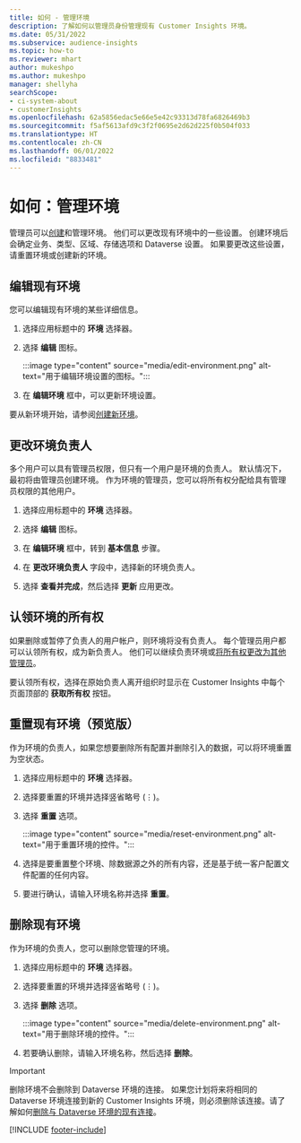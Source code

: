 ```yaml
---
title: 如何 - 管理环境
description: 了解如何以管理员身份管理现有 Customer Insights 环境。
ms.date: 05/31/2022
ms.subservice: audience-insights
ms.topic: how-to
ms.reviewer: mhart
author: mukeshpo
ms.author: mukeshpo
manager: shellyha
searchScope:
- ci-system-about
- customerInsights
ms.openlocfilehash: 62a5856edac5e66e5e42c93313d78fa6826469b3
ms.sourcegitcommit: f5af5613afd9c3f2f0695e2d62d225f0b504f033
ms.translationtype: HT
ms.contentlocale: zh-CN
ms.lasthandoff: 06/01/2022
ms.locfileid: "8833481"
---
```

# <a name="how-to-manage-environments"></a>如何：管理环境

管理员可以[创建](create-environment.md)和管理环境。 他们可以更改现有环境中的一些设置。 创建环境后会确定业务、类型、区域、存储选项和 Dataverse 设置。 如果要更改这些设置，请重置环境或创建新的环境。

## <a name="edit-an-existing-environment"></a>编辑现有环境

您可以编辑现有环境的某些详细信息。

1. 选择应用标题中的 **环境** 选择器。

1. 选择 **编辑** 图标。

   :::image type="content" source="media/edit-environment.png" alt-text="用于编辑环境设置的图标。":::

1. 在 **编辑环境** 框中，可以更新环境设置。

要从新环境开始，请参阅[创建新环境](create-environment.md)。

## <a name="change-the-owner-of-an-environment"></a>更改环境负责人

多个用户可以具有管理员权限，但只有一个用户是环境的负责人。 默认情况下，最初将由管理员创建环境。 作为环境的管理员，您可以将所有权分配给具有管理员权限的其他用户。

1. 选择应用标题中的 **环境** 选择器。

1. 选择 **编辑** 图标。

1. 在 **编辑环境** 框中，转到 **基本信息** 步骤。

1. 在 **更改环境负责人** 字段中，选择新的环境负责人。  

1. 选择 **查看并完成**，然后选择 **更新** 应用更改。

## <a name="claim-ownership-of-an-environment"></a>认领环境的所有权

如果删除或暂停了负责人的用户帐户，则环境将没有负责人。 每个管理员用户都可以认领所有权，成为新负责人。 他们可以继续负责环境或[将所有权更改为其他管理员](#change-the-owner-of-an-environment)。

要认领所有权，选择在原始负责人离开组织时显示在 Customer Insights 中每个页面顶部的 **获取所有权** 按钮。

## <a name="reset-an-existing-environment-preview"></a>重置现有环境（预览版）

作为环境的负责人，如果您想要删除所有配置并删除引入的数据，可以将环境重置为空状态。

1. 选择应用标题中的 **环境** 选择器。

1. 选择要重置的环境并选择竖省略号 (&vellip;)。

1. 选择 **重置** 选项。

   :::image type="content" source="media/reset-environment.png" alt-text="用于重置环境的控件。":::

1. 选择是要重置整个环境、除数据源之外的所有内容，还是基于统一客户配置文件配置的任何内容。

1. 要进行确认，请输入环境名称并选择 **重置**。

## <a name="delete-an-existing-environment"></a>删除现有环境

作为环境的负责人，您可以删除您管理的环境。

1. 选择应用标题中的 **环境** 选择器。

1. 选择要重置的环境并选择竖省略号 (&vellip;)。 

1. 选择 **删除** 选项。

   :::image type="content" source="media/delete-environment.png" alt-text="用于删除环境的控件。":::

1. 若要确认删除，请输入环境名称，然后选择 **删除**。

> [!IMPORTANT]
> 删除环境不会删除到 Dataverse 环境的连接。 如果您计划将来将相同的 Dataverse 环境连接到新的 Customer Insights 环境，则必须删除该连接。请了解如何[删除与 Dataverse 环境的现有连接](customer-insights-dataverse.md#remove-an-existing-connection-to-a-dataverse-environment)。

[!INCLUDE [footer-include](includes/footer-banner.md)]
